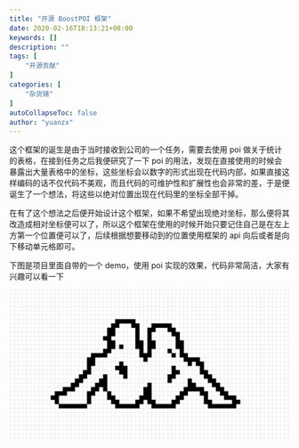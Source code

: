 ```yaml
---
title: "开源 BoostPOI 框架"
date: 2020-02-16T18:13:21+08:00
keywords: []
description: ""
tags: [
    "开源贡献"
]
categories: [
    "杂货铺"
]
autoCollapseToc: false
author: "yuanzx"
---
```


这个框架的诞生是由于当时接收到公司的一个任务，需要去使用 poi 做关于统计的表格，在接到任务之后我便研究了一下 poi 的用法，发现在直接使用的时候会暴露出大量表格中的坐标，这些坐标会以数字的形式出现在代码内部，如果直接这样编码的话不仅代码不美观，而且代码的可维护性和扩展性也会非常的差，于是便诞生了一个想法，将这些以绝对位置出现在代码里的坐标全部干掉。

在有了这个想法之后便开始设计这个框架，如果不希望出现绝对坐标，那么便将其改造成相对坐标便可以了，所以这个框架在使用的时候开始只要记住自己是在左上方第一个位置便可以了，后续根据想要移动到的位置使用框架的 api 向后或者是向下移动单元格即可。

下图是项目里面自带的一个 demo，使用 poi 实现的效果，代码非常简洁，大家有兴趣可以看一下

![](/hub/2020/February/7.png)
